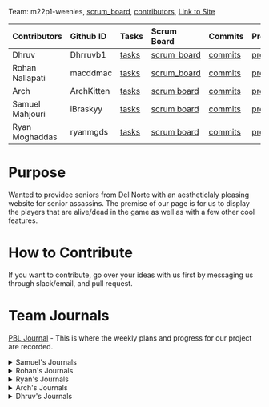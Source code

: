
Team: m22p1-weenies, [scrum_board](https://github.com/Archkitten/m22p1-weenies/projects/1), [contributors](https://github.com/Archkitten/m22p1-weenies/graphs/contributors), [Link to Site](http://76.88.115.31:8080/)

| Contributors            | Github ID       | Tasks  | Scrum Board | Commits | Profile |
| :------------   |:--------------- | :----- | :---------- | :------ | :------ |
| Dhruv   | Dhrruvb1 | [tasks](https://github.com/Archkitten/m22p1-weenies/issues?q=assignee%3ADhrruvb1+is%3Aopen)  | [scrum_board](https://github.com/Archkitten/m22p1-weenies/projects/1?card_filter_query=assignee%3Adhrruvb1) | [commits](https://github.com/Archkitten/m22p1-weenies/commits?author=Dhrruvb1) | [profile](https://github.com/Dhrruvb1) |
| Rohan Nallapati   |    macddmac   | [tasks](https://github.com/Archkitten/m22p1-weenies/issues?q=assignee%3Amacddmac+is%3Aopen) | [scrum_board](https://github.com/Archkitten/m22p1-weenies/projects/1?card_filter_query=assignee%3Amacddmac) | [commits](https://github.com/Archkitten/m22p1-weenies/commits?author=macddmac) | [profile](https://github.com/macddmac)|
| Arch     | ArchKitten | [tasks](https://github.com/Archkitten/m22p1-weenies/issues?q=assignee%3AArchkitten+is%3Aopen)       | [scrum board](https://github.com/Archkitten/m22p1-weenies/projects/1?card_filter_query=assignee%3Aarchkitten) | [commits](https://github.com/Archkitten/m22p1-weenies/commits?author=Archkitten) | [profile](https://github.com/Archkitten) |
| Samuel Mahjouri | iBraskyy      | [tasks](https://github.com/paul-bokelman/m221/issues?q=is%3Aopen+assignee%3AiBraskyy)       | [scrum board](https://github.com/paul-bokelman/m221/projects/1?card_filter_query=assignee%3AiBraskyy) | [commits](https://github.com/paul-bokelman/m221/commits?author=iBraskyy) | [profile](https://github.com/iBraskyy) |
| Ryan Moghaddas     |  ryanmgds   | [tasks](https://github.com/Archkitten/m22p1-weenies/issues/assigned/ryanmgds)      | [scrum board](https://github.com/Archkitten/m22p1-weenies/projects/1) | [commits](https://github.com/Archkitten/m22p1-weenies/commits?author=ryanmgds) | [profile](https://github.com/ryanmgds) |


# Purpose

Wanted to providee seniors from Del Norte with an aestheticlaly pleasing website for senior assassins. The premise of our page is for us to display the players that are alive/dead in the game as well as with a few other cool features. 

# How to Contribute

If you want to contribute, go over your ideas with us first by messaging us through slack/email, and pull request.

# Team Journals


[PBL Journal](https://docs.google.com/document/d/1j3QMC7svdLn_iCbPPmVI2BF0OptxyuLwDC4ISRmdEwo/edit?usp=sharing) - This is where the weekly plans and progress for our project are recorded.

<details>
<summary>Samuel's Journals</summary>
<br>

[Sam's Test Corrections Journal](https://docs.google.com/document/d/1J4m888ltQZlV-p-JNlWyx65KKhqEcEW78RdUCDcRjAw/edit?usp=sharing)

[Sam's Tech Talk Notes Journal](https://docs.google.com/document/d/13WPnSnMtUL4bnp5dOZ6WDeoVuI1OcW0uZbBc3tLvT2U/edit?usp=sharing)

</details>

<details>
<summary>Rohan's Journals</summary>
<br>

[Rohan Nallapati's Journal](https://docs.google.com/document/d/1bvbj6aZrAFg77SxrK15v2gJzfe5qRikamzlIsG5Nwc8/edit?usp=sharing)
  
</details>

</details>

<details>
<summary>Ryan's Journals</summary>
<br>

[Ryan Moghaddes Journal](https://docs.google.com/document/d/1o6jel5V2YsOTTnGLbwFYh2T1PtHx-hJ2KlFS8i6V_qs/edit?usp=sharing)

</details>

<details>
<summary>Arch's Journals</summary>
<br>

[Arch's Individual Journal](https://docs.google.com/document/d/1em_jarWLRf7CYE-5v51hX0MLGqWXDoDfaWKtYXLEFfI/edit?usp=sharing)
  
</details>

<details>
<summary>Dhruv's Journals</summary>
<br>
 
[Dhruv's Journal](https://docs.google.com/document/d/1ksJgk9JwqnMBn6jBaRV9fp6efm7fFPq_iuUIKYfa53E/edit?usp=sharing)
  
</details>
